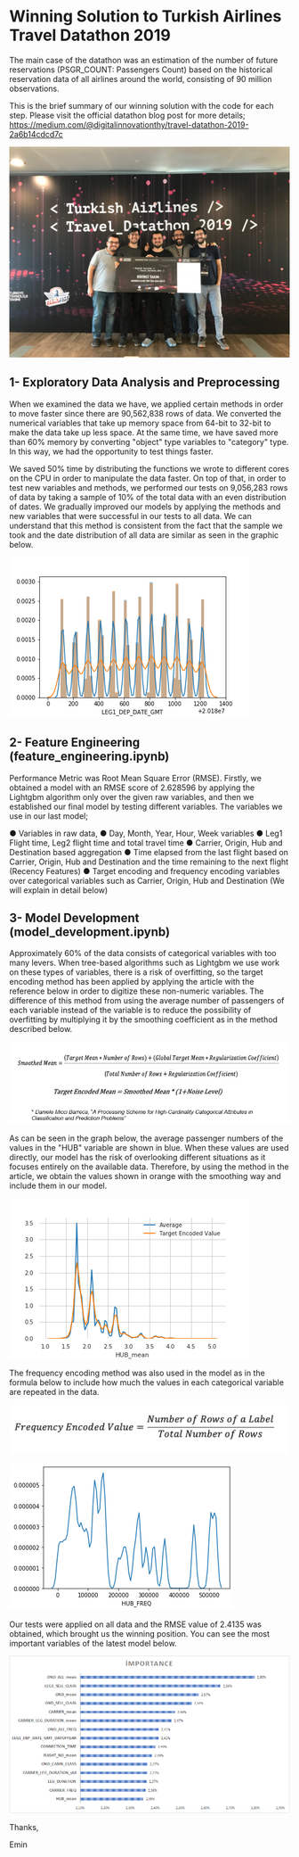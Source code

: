 # Winning Solution to Turkish Airlines Travel Datathon 2019

The main case of the datathon was an estimation of the number of future reservations (PSGR_COUNT: Passengers Count) based on the historical reservation data of all airlines around the world, consisting of 90 million observations.

This is the brief summary of our winning solution with the code for each step. Please visit the official datathon blog post for more details; 
https://medium.com/@digitalinnovationthy/travel-datathon-2019-2a6b14cdcd7c

![Winner Team!](winner_team.JPG)

## **1- Exploratory Data Analysis and Preprocessing**
When we examined the data we have, we applied certain methods in order to move faster since there are 90,562,838 rows of data. We converted the numerical variables that take up memory space from 64-bit to 32-bit to make the data take up less space. At the same time, we have saved more than 60% memory by converting "object" type variables to "category" type. In this way, we had the opportunity to test things faster.

We saved 50% time by distributing the functions we wrote to different cores on the CPU in order to manipulate the data faster. On top of that, in order to test new variables and methods, we performed our tests on 9,056,283 rows of data by taking a sample of 10% of the total data with an even distribution of dates. We gradually improved our models by applying the methods and new variables that were successful in our tests to all data. We can understand that this method is consistent from the fact that the sample we took and the date distribution of all data are similar as seen in the graphic below.

![Sample Data Distribution](sample_distribution.png)

## **2- Feature Engineering (feature_engineering.ipynb)**
Performance Metric was Root Mean Square Error (RMSE). Firstly, we obtained a model with an RMSE score of 2.628596 by applying the Lightgbm algorithm only over the given raw variables, and then we established our final model by testing different variables. The variables we use in our last model;

● Variables in raw data,
● Day, Month, Year, Hour, Week variables
● Leg1 Flight time, Leg2 flight time and total travel time
● Carrier, Origin, Hub and Destination based aggregation
● Time elapsed from the last flight based on Carrier, Origin, Hub and Destination and the time remaining to the next flight (Recency Features)
● Target encoding and frequency encoding variables over categorical variables such as Carrier, Origin, Hub and Destination (We will explain in detail below)

## **3- Model Development (model_development.ipynb)**
Approximately 60% of the data consists of categorical variables with too many levers. When tree-based algorithms such as Lightgbm we use work on these types of variables, there is a risk of overfitting, so the target encoding method has been applied by applying the article with the reference below in order to digitize these non-numeric variables. The difference of this method from using the average number of passengers of each variable instead of the variable is to reduce the possibility of overfitting by multiplying it by the smoothing coefficient as in the method described below.

![Target Encoding Formula](target_encoding_formula.PNG)

As can be seen in the graph below, the average passenger numbers of the values in the "HUB" variable are shown in blue. When these values are used directly, our model has the risk of overlooking different situations as it focuses entirely on the available data. Therefore, by using the method in the article, we obtain the values shown in orange with the smoothing way and include them in our model.

![Target Encoding](target_encoding.png)

The frequency encoding method was also used in the model as in the formula below to include how much the values in each categorical variable are repeated in the data.

![Frequency Encoding Formula](frequency_encoding_formula.png)

![Frequency Encoding](frequency_encoding.png)

Our tests were applied on all data and the RMSE value of 2.4135 was obtained, which brought us the winning position. You can see the most important variables of the latest model below.

![Feature Importances](feature_importances.png)

Thanks,

Emin


